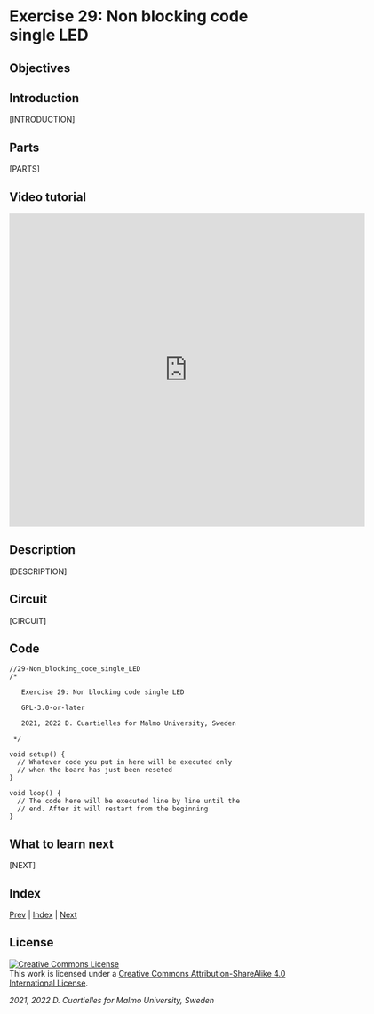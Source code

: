# Exercise 29: Non blocking code single LED

## Objectives



## Introduction

[INTRODUCTION]

## Parts

[PARTS]

## Video tutorial

<iframe src="https://player.vimeo.com/video/528560097?h=fab684b5fd" width="640" height="564" frameborder="0" allow="autoplay; fullscreen" allowfullscreen></iframe>

## Description

[DESCRIPTION]

## Circuit

[CIRCUIT]

## Code

```c_cpp
//29-Non_blocking_code_single_LED
/*

   Exercise 29: Non blocking code single LED

   GPL-3.0-or-later

   2021, 2022 D. Cuartielles for Malmo University, Sweden

 */

void setup() {
  // Whatever code you put in here will be executed only 
  // when the board has just been reseted
}

void loop() {
  // The code here will be executed line by line until the 
  // end. After it will restart from the beginning
}
```

## What to learn next

[NEXT]

## Index

[Prev](../28-HackerNight_rubber_ducky/28-HackerNight_rubber_ducky.md) |  [Index](../course_index.md) |  [Next](../30-Non_blocking_code_LEDring_and_button/30-Non_blocking_code_LEDring_and_button.md)

## License

<a rel="license" href="http://creativecommons.org/licenses/by-sa/4.0/"><img alt="Creative Commons License" style="border-width:0" src="https://i.creativecommons.org/l/by-sa/4.0/80x15.png" /></a><br />This work is licensed under a <a rel="license" href="http://creativecommons.org/licenses/by-sa/4.0/">Creative Commons Attribution-ShareAlike 4.0 International License</a>.

*2021, 2022 D. Cuartielles for Malmo University, Sweden*
